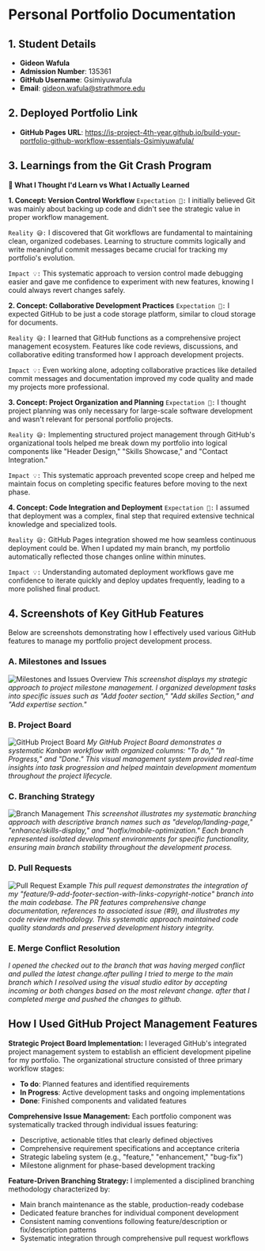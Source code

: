 # Personal Portfolio Documentation

## 1. Student Details

- **Gideon Wafula**
- **Admission Number**: 135361
- **GitHub Username**: Gsimiyuwafula
- **Email**: gideon.wafula@strathmore.edu

## 2. Deployed Portfolio Link

- **GitHub Pages URL**: https://is-project-4th-year.github.io/build-your-portfolio-github-workflow-essentials-Gsimiyuwafula/

## 3. Learnings from the Git Crash Program

**🧠 What I Thought I'd Learn vs What I Actually Learned**

**1. Concept: Version Control Workflow**
`Expectation 👀:` I initially believed Git was mainly about backing up code and didn't see the strategic value in proper workflow management.

`Reality 😅:` I discovered that Git workflows are fundamental to maintaining clean, organized codebases. Learning to structure commits logically and write meaningful commit messages became crucial for tracking my portfolio's evolution.

`Impact 💡:` This systematic approach to version control made debugging easier and gave me confidence to experiment with new features, knowing I could always revert changes safely.

**2. Concept: Collaborative Development Practices**
`Expectation 👀:` I expected GitHub to be just a code storage platform, similar to cloud storage for documents.

`Reality 😅:` I learned that GitHub functions as a comprehensive project management ecosystem. Features like code reviews, discussions, and collaborative editing transformed how I approach development projects.

`Impact 💡:` Even working alone, adopting collaborative practices like detailed commit messages and documentation improved my code quality and made my projects more professional.

**3. Concept: Project Organization and Planning**
`Expectation 👀:` I thought project planning was only necessary for large-scale software development and wasn't relevant for personal portfolio projects.

`Reality 😅:` Implementing structured project management through GitHub's organizational tools helped me break down my portfolio into logical components like "Header Design," "Skills Showcase," and "Contact Integration."

`Impact 💡:` This systematic approach prevented scope creep and helped me maintain focus on completing specific features before moving to the next phase.

**4. Concept: Code Integration and Deployment**
`Expectation 👀:` I assumed that deployment was a complex, final step that required extensive technical knowledge and specialized tools.

`Reality 😅:` GitHub Pages integration showed me how seamless continuous deployment could be. When I updated my main branch, my portfolio automatically reflected those changes online within minutes.

`Impact 💡:` Understanding automated deployment workflows gave me confidence to iterate quickly and deploy updates frequently, leading to a more polished final product.

## 4. Screenshots of Key GitHub Features

Below are screenshots demonstrating how I effectively used various GitHub features to manage my portfolio project development process.

### A. Milestones and Issues
![Milestones and Issues Overview](https://is-project-4th-year.github.io/build-your-portfolio-github-workflow-essentials-Gsimiyuwafula/images/issues.png)
*This screenshot displays my strategic approach to project milestone management. I organized development tasks into specific issues such as "Add footer section," "Add skilles Section," and "Add expertise section."*

### B. Project Board
![GitHub Project Board](https://is-project-4th-year.github.io/build-your-portfolio-github-workflow-essentials-Gsimiyuwafula/images/board.png)
*My GitHub Project Board demonstrates a systematic Kanban workflow with organized columns: "To do," "In Progress," and "Done." This visual management system provided real-time insights into task progression and helped maintain development momentum throughout the project lifecycle.*

### C. Branching Strategy
![Branch Management](https://is-project-4th-year.github.io/build-your-portfolio-github-workflow-essentials-Gsimiyuwafula/images/branches.png)
*This screenshot illustrates my systematic branching approach with descriptive branch names such as "develop/landing-page," "enhance/skills-display," and "hotfix/mobile-optimization." Each branch represented isolated development environments for specific functionality, ensuring main branch stability throughout the development process.*

### D. Pull Requests
![Pull Request Example](https://is-project-4th-year.github.io/build-your-portfolio-github-workflow-essentials-Gsimiyuwafula/images/merged.png)
*This pull request demonstrates the integration of my "feature/9-add-footer-section-with-links-copyright-notice" branch into the main codebase. The PR features comprehensive change documentation, references to associated issue (#9), and illustrates my code review methodology. This systematic approach maintained code quality standards and preserved development history integrity.*

### E. Merge Conflict Resolution
*I opened the checked out to the branch that was having merged conflict and pulled the latest change.after pulling I tried to merge to the main branch which I resolved using the  visual studio editor by accepting incoming or both changes based on the most relevant change. after that I completed merge and pushed the changes to github.*

## How I Used GitHub Project Management Features

**Strategic Project Board Implementation:**
I leveraged GitHub's integrated project management system to establish an efficient development pipeline for my portfolio. The organizational structure consisted of three primary workflow stages:
- **To do**: Planned features and identified requirements
- **In  Progress**: Active development tasks and ongoing implementations
- **Done**: Finished components and validated features

**Comprehensive Issue Management:**
Each portfolio component was systematically tracked through individual issues featuring:
- Descriptive, actionable titles that clearly defined objectives
- Comprehensive requirement specifications and acceptance criteria
- Strategic labeling system (e.g., "feature," "enhancement," "bug-fix")
- Milestone alignment for phase-based development tracking

**Feature-Driven Branching Strategy:**
I implemented a disciplined branching methodology characterized by:
- Main branch maintenance as the stable, production-ready codebase
- Dedicated feature branches for individual component development
- Consistent naming conventions following feature/description or fix/description patterns
- Systematic integration through comprehensive pull request workflows

